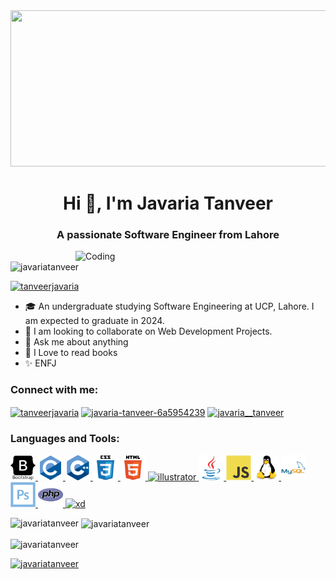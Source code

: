 <img height="250" width= "1000" src="https://i.pinimg.com/originals/87/f3/f1/87f3f1425b217691da645e97dbb50d55.gif">
<h1 align="center">Hi 👋, I'm Javaria Tanveer</h1>
<h3 align="center">A passionate Software Engineer from Lahore</h3>
<img align="right" alt="Coding" width="400" src="https://i.pinimg.com/originals/5e/81/ab/5e81ab3aeb21b9639014300f326ae1a2.gif">


<p align="left"> <img src="https://komarev.com/ghpvc/?username=javariatanveer&label=Profile%20views&color=0e75b6&style=flat" alt="javariatanveer" /> </p>

<p align="left"> <a href="https://twitter.com/tanveerjavaria" target="blank"><img src="https://img.shields.io/twitter/follow/tanveerjavaria?logo=twitter&style=for-the-badge" alt="tanveerjavaria" /></a> </p>


- 🎓 An undergraduate studying Software Engineering at UCP, Lahore. I am expected to graduate in 2024.
- 👯 I am looking to collaborate on Web Development Projects.
- 💬 Ask me about anything
- 📢 I Love to read books
- ✨ ENFJ


<h3 align="left">Connect with me:</h3>
<p align="left">
<a href="https://twitter.com/tanveerjavaria" target="blank"><img align="center" src="https://raw.githubusercontent.com/rahuldkjain/github-profile-readme-generator/master/src/images/icons/Social/twitter.svg" alt="tanveerjavaria" height="30" width="40" /></a>
<a href="https://linkedin.com/in/javaria-tanveer-6a5954239" target="blank"><img align="center" src="https://raw.githubusercontent.com/rahuldkjain/github-profile-readme-generator/master/src/images/icons/Social/linked-in-alt.svg" alt="javaria-tanveer-6a5954239" height="30" width="40" /></a>
<a href="https://instagram.com/javaria__tanveer" target="blank"><img align="center" src="https://raw.githubusercontent.com/rahuldkjain/github-profile-readme-generator/master/src/images/icons/Social/instagram.svg" alt="javaria__tanveer" height="30" width="40" /></a>
</p>

<h3 align="left">Languages and Tools:</h3>
<p align="left"> <a href="https://getbootstrap.com" target="_blank" rel="noreferrer"> <img src="https://raw.githubusercontent.com/devicons/devicon/master/icons/bootstrap/bootstrap-plain-wordmark.svg" alt="bootstrap" width="40" height="40"/> </a> <a href="https://www.cprogramming.com/" target="_blank" rel="noreferrer"> <img src="https://raw.githubusercontent.com/devicons/devicon/master/icons/c/c-original.svg" alt="c" width="40" height="40"/> </a> <a href="https://www.w3schools.com/cpp/" target="_blank" rel="noreferrer"> <img src="https://raw.githubusercontent.com/devicons/devicon/master/icons/cplusplus/cplusplus-original.svg" alt="cplusplus" width="40" height="40"/> </a> <a href="https://www.w3schools.com/css/" target="_blank" rel="noreferrer"> <img src="https://raw.githubusercontent.com/devicons/devicon/master/icons/css3/css3-original-wordmark.svg" alt="css3" width="40" height="40"/> </a> <a href="https://www.w3.org/html/" target="_blank" rel="noreferrer"> <img src="https://raw.githubusercontent.com/devicons/devicon/master/icons/html5/html5-original-wordmark.svg" alt="html5" width="40" height="40"/> </a> <a href="https://www.adobe.com/in/products/illustrator.html" target="_blank" rel="noreferrer"> <img src="https://www.vectorlogo.zone/logos/adobe_illustrator/adobe_illustrator-icon.svg" alt="illustrator" width="40" height="40"/> </a> <a href="https://www.java.com" target="_blank" rel="noreferrer"> <img src="https://raw.githubusercontent.com/devicons/devicon/master/icons/java/java-original.svg" alt="java" width="40" height="40"/> </a> <a href="https://developer.mozilla.org/en-US/docs/Web/JavaScript" target="_blank" rel="noreferrer"> <img src="https://raw.githubusercontent.com/devicons/devicon/master/icons/javascript/javascript-original.svg" alt="javascript" width="40" height="40"/> </a> <a href="https://www.linux.org/" target="_blank" rel="noreferrer"> <img src="https://raw.githubusercontent.com/devicons/devicon/master/icons/linux/linux-original.svg" alt="linux" width="40" height="40"/> </a> <a href="https://www.mysql.com/" target="_blank" rel="noreferrer"> <img src="https://raw.githubusercontent.com/devicons/devicon/master/icons/mysql/mysql-original-wordmark.svg" alt="mysql" width="40" height="40"/> </a> <a href="https://www.photoshop.com/en" target="_blank" rel="noreferrer"> <img src="https://raw.githubusercontent.com/devicons/devicon/master/icons/photoshop/photoshop-line.svg" alt="photoshop" width="40" height="40"/> </a> <a href="https://www.php.net" target="_blank" rel="noreferrer"> <img src="https://raw.githubusercontent.com/devicons/devicon/master/icons/php/php-original.svg" alt="php" width="40" height="40"/> </a> <a href="https://www.adobe.com/products/xd.html" target="_blank" rel="noreferrer"> <img src="https://cdn.worldvectorlogo.com/logos/adobe-xd.svg" alt="xd" width="40" height="40"/> </a> </p>

<p><img align="left" src="https://github-readme-stats.vercel.app/api/top-langs?username=javariatanveer&show_icons=true&locale=en&layout=compact" alt="javariatanveer" /></p>

<p>&nbsp;<img align="center" src="https://github-readme-stats.vercel.app/api?username=javariatanveer&show_icons=true&locale=en" alt="javariatanveer" /></p>

<p><img align="center" src="https://github-readme-streak-stats.herokuapp.com/?user=javariatanveer&" alt="javariatanveer" /></p>

<p align="left"> <a href="https://github.com/ryo-ma/github-profile-trophy"><img src="https://github-profile-trophy.vercel.app/?username=javariatanveer" alt="javariatanveer" /></a> </p>
